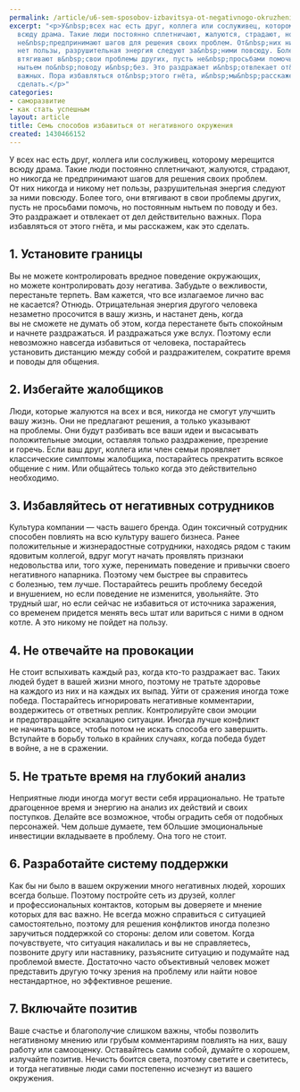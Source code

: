 ```yaml
---
permalink: /article/u6-sem-sposobov-izbavitsya-ot-negativnogo-okruzheniya
excerpt: "<p>У&nbsp;всех нас есть друг, коллега или сослуживец, которому мерещится
  всюду драма. Такие люди постоянно сплетничают, жалуются, страдают, но&nbsp;никогда
  не&nbsp;предпринимают шагов для решения своих проблем. От&nbsp;них никогда и&nbsp;никому
  нет пользы, разрушительная энергия следуют за&nbsp;ними повсюду. Более того, они
  втягивают в&nbsp;свои проблемы других, пусть не&nbsp;просьбами помочь, но&nbsp;постоянным
  нытьем по&nbsp;поводу и&nbsp;без. Это раздражает и&nbsp;отвлекает от&nbsp;дел действительно
  важных. Пора избавляться от&nbsp;этого гнёта, и&nbsp;мы&nbsp;расскажем, как это
  сделать.</p>"
categories:
- саморазвитие
- как стать успешным
layout: article
title: Семь способов избавиться от негативного окружения
created: 1430466152
---
```

У всех нас есть друг, коллега или сослуживец, которому мерещится всюду драма. Такие люди постоянно сплетничают, жалуются, страдают, но никогда не предпринимают шагов для решения своих проблем. От них никогда и никому нет пользы, разрушительная энергия следуют за ними повсюду. Более того, они втягивают в свои проблемы других, пусть не просьбами помочь, но постоянным нытьем по поводу и без. Это раздражает и отвлекает от дел действительно важных. Пора избавляться от этого гнёта, и мы расскажем, как это сделать.

## 1. Установите границы ##

Вы не можете контролировать вредное поведение окружающих, но можете контролировать дозу негатива. Забудьте о вежливости, перестаньте терпеть. Вам кажется, что все излагаемое лично вас не касается? Отнюдь. Отрицательная энергия другого человека незаметно просочится в вашу жизнь, и настанет день, когда вы не сможете не думать об этом, когда перестанете быть спокойным и начнете раздражаться. И раздражаться уже вслух. Поэтому если невозможно навсегда избавиться от человека, постарайтесь установить дистанцию между собой и раздражителем, сократите время и поводы для общения.

## 2. Избегайте жалобщиков ##

Люди, которые жалуются на всех и вся, никогда не смогут улучшить вашу жизнь. Они не предлагают решения, а только указывают на проблемы. Они будут разбивать все ваши идеи и высасывать положительные эмоции, оставляя только раздражение, презрение и горечь. Если ваш друг, коллега или член семьи проявляет классические симптомы жалобщика, постарайтесь прекратить всякое общение с ним. Или общайтесь только когда это действительно необходимо.

## 3. Избавляйтесь от негативных сотрудников ##

Культура компании — часть вашего бренда. Один токсичный сотрудник способен повлиять на всю культуру вашего бизнеса. Ранее положительные и жизнерадостные сотрудники, находясь рядом с таким ядовитым коллегой, вдруг могут начать проявлять признаки недовольства или, того хуже, перенимать поведение и привычки своего негативного напарника. Поэтому чем быстрее вы справитесь с болезнью, тем лучше. Постарайтесь решить проблему беседой и внушением, но если поведение не изменится, увольняйте. Это трудный шаг, но если сейчас не избавиться от источника заражения, со временем придется менять весь штат или вариться с ними в одном котле. А это никому не пойдет на пользу.

## 4. Не отвечайте на провокации ##

Не стоит вспыхивать каждый раз, когда кто-то раздражает вас. Таких людей будет в вашей жизни много, поэтому не тратьте здоровье на каждого из них и на каждых их выпад. Уйти от сражения иногда тоже победа. Постарайтесь игнорировать негативные комментарии, воздержитесь от ответных реплик. Контролируйте свои эмоции и предотвращайте эскалацию ситуации. Иногда лучше конфликт не начинать вовсе, чтобы потом не искать способа его завершить. Вступайте в борьбу только в крайних случаях, когда победа будет в войне, а не в сражении.

## 5. Не тратьте время на глубокий анализ ##

Неприятные люди иногда могут вести себя иррационально. Не тратьте драгоценное время и энергию на анализ их действий и своих поступков. Делайте все возможное, чтобы оградить себя от подобных персонажей. Чем дольше думаете, тем бОльшие эмоциональные инвестиции вкладываете в проблему. Она того не стоит.

## 6. Разработайте систему поддержки ##

Как бы ни было в вашем окружении много негативных людей, хороших всегда больше. Поэтому постройте сеть из друзей, коллег и профессиональных контактов, которым вы доверяете и мнение которых для вас важно. Не всегда можно справиться с ситуацией самостоятельно, поэтому для решения конфликтов иногда полезно заручиться поддержкой со стороны: делом или советом. Когда почувствуете, что ситуация накалилась и вы не справляетесь, позвоните другу или наставнику, разъясните ситуацию и подумайте над проблемой вместе. Достаточно часто объективный человек может представить другую точку зрения на проблему или найти новое нестандартное, но эффективное решение.

## 7. Включайте позитив ##

Ваше счастье и благополучие слишком важны, чтобы позволить негативному мнению или грубым комментариям повлиять на них, вашу работу или самооценку. Оставайтесь самим собой, думайте о хорошем, излучайте позитив. Нечисть боится света, поэтому светите и светитесь, и тогда негативные люди сами постепенно исчезнут из вашего окружения.
